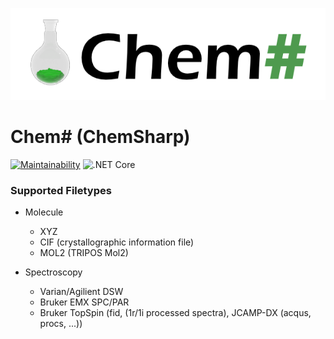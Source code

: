 ![](https://raw.githubusercontent.com/JensKrumsieck/ChemSharp/master/assets/logo.png)
# Chem# (ChemSharp)

[![Maintainability](https://api.codeclimate.com/v1/badges/bb81db40213cc68deb97/maintainability)](https://codeclimate.com/github/JensKrumsieck/ChemSharp/maintainability)
![.NET Core](https://github.com/JensKrumsieck/ChemSharp/workflows/.NET%20Core/badge.svg)

### Supported Filetypes
* Molecule
	* XYZ
	* CIF (crystallographic information file)
	* MOL2 (TRIPOS Mol2)

* Spectroscopy
	* Varian/Agilient DSW
	* Bruker EMX SPC/PAR
	* Bruker TopSpin (fid, (1r/1i processed spectra), JCAMP-DX (acqus, procs, ...))